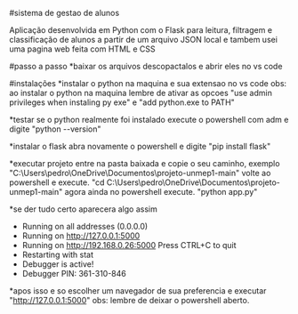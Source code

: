 #sistema de gestao de alunos

Aplicação desenvolvida em Python com o Flask para leitura, filtragem e classificação de alunos a partir de um arquivo JSON local e tambem usei uma pagina web feita com HTML e CSS

#passo a passo
*baixar os arquivos descopactalos e abrir eles no vs code

#instalações
*instalar o python na maquina e sua extensao no vs code
obs: ao instalar o python na maquina lembre de ativar as opcoes "use admin privileges when instaling py exe" e "add python.exe to PATH"

*testar se o python realmente foi instalado
execute o powershell com adm e digite "python --version"

*instalar o flask
abra novamente o powershell e digite "pip install flask"

*executar projeto
entre na pasta baixada e copie o seu caminho, exemplo "C:\Users\pedro\OneDrive\Documentos\projeto-unmep1-main"
volte ao powershell e execute. "cd C:\Users\pedro\OneDrive\Documentos\projeto-unmep1-main"
agora ainda no powershell execute. "python app.py"

*se der tudo certo aparecera algo assim

 * Running on all addresses (0.0.0.0)
 * Running on http://127.0.0.1:5000
 * Running on http://192.168.0.26:5000
Press CTRL+C to quit
 * Restarting with stat
 * Debugger is active!
 * Debugger PIN: 361-310-846

*apos isso e so escolher um navegador de sua preferencia e executar "http://127.0.0.1:5000"
obs: lembre de deixar o powershell aberto.

